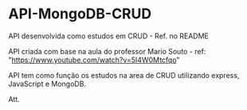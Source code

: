 # API-MongoDB-CRUD
API desenvolvida como estudos em CRUD - Ref. no README

API criada com base na aula do professor Mario Souto - ref: "https://www.youtube.com/watch?v=5I4W0Mtcfqo"

API tem como função os estudos na area de CRUD utilizando express, JavaScript e MongoDB.

Att.

